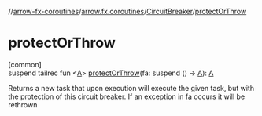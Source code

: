 //[arrow-fx-coroutines](../../../index.md)/[arrow.fx.coroutines](../index.md)/[CircuitBreaker](index.md)/[protectOrThrow](protect-or-throw.md)

# protectOrThrow

[common]\
suspend tailrec fun &lt;[A](protect-or-throw.md)&gt; [protectOrThrow](protect-or-throw.md)(fa: suspend () -&gt; [A](protect-or-throw.md)): [A](protect-or-throw.md)

Returns a new task that upon execution will execute the given task, but with the protection of this circuit breaker. If an exception in [fa](protect-or-throw.md) occurs it will be rethrown
